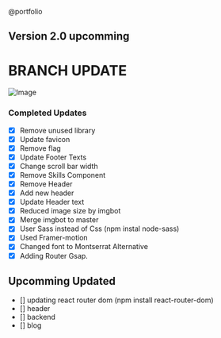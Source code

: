 @portfolio

## Version 2.0 upcomming

# BRANCH UPDATE

![Image](https://www.pakkabaniya.ml/favicon.ico "lishugupta")

### Completed Updates

- [x] Remove unused library
- [x] Update favicon
- [x] Remove flag
- [x] Update Footer Texts
- [x] Change scroll bar width
- [x] Remove Skills Component
- [x] Remove Header
- [x] Add new header
- [x] Update Header text
- [x] Reduced image size by imgbot
- [x] Merge imgbot to master
- [x] User Sass instead of Css (npm instal node-sass)
- [x] Used Framer-motion
- [x] Changed font to Montserrat Alternative
- [x] Adding Router Gsap.

## Upcomming Updated

- [] updating react router dom (npm install react-router-dom)
- [] header
- [] backend
- [] blog
